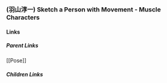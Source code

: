 ### (羽山淳一) Sketch a Person with Movement - Muscle Characters
#### Links
##### Parent Links
[[Pose]]
##### Children Links
